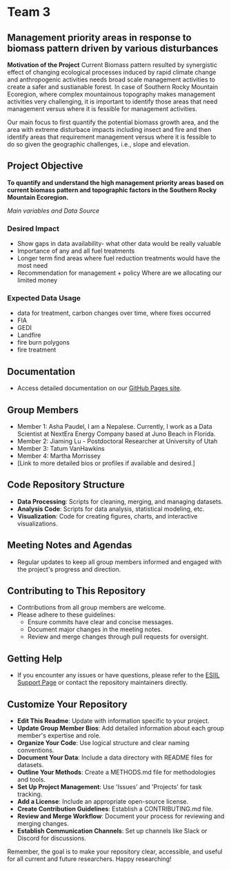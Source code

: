 # Team 3
## Management priority areas in response to biomass pattern driven by various disturbances

**Motivation of the Project**
Current Biomass pattern resulted by synergistic effect of changing ecological processes induced by rapid climate change and anthropogenic activities needs broad scale management activities to create a safer and sustianable forest. In case of Southern Rocky Mountain Ecoregion, where complex mountainous topography makes management activities very challenging, it is important to identify those areas that need management versus where it is fessible for management activities.

Our main focus to first quantify the potential biomass growth area, and the area with extreme disturbace impacts including insect and fire and then identify areas that requirement management versus where it is fessible to do so given the geographic challenges, i.e., slope and elevation.

## Project Objective

**To quantify and understand the high management priority areas based on current biomass pattern and topographic factors in the Southern Rocky Mountain Ecoregion.**

*Main variables and Data Source*

### Desired Impact
* Show gaps in data availability- what other data would be really valuable 
* Importance of any and all fuel treatments 
* Longer term find areas where fuel reduction treatments would have the most need 
* Recommendation for management + policy Where are we allocating our limited money 

### Expected Data Usage 
*  data for treatment, carbon changes over time, where fixes occurred
* FIA 
* GEDI
* Landfire 
* fire burn polygons 
* fire treatment 


## Documentation
- Access detailed documentation on our [GitHub Pages site](https://your-gh-pages-url/).


## Group Members
- Member 1: Asha Paudel, I am a Nepalese. Currently, I work as a Data Scientist at NextEra Energy Company based at Juno Beach in Florida.
- Member 2: Jiaming Lu - Postdoctoral Researcher at University of Utah
- Member 3: Tatum VanHawkins
- Member 4: Martha Morrissey 
- [Link to more detailed bios or profiles if available and desired.]

## Code Repository Structure
- **Data Processing**: Scripts for cleaning, merging, and managing datasets.
- **Analysis Code**: Scripts for data analysis, statistical modeling, etc.
- **Visualization**: Code for creating figures, charts, and interactive visualizations.

## Meeting Notes and Agendas
- Regular updates to keep all group members informed and engaged with the project's progress and direction.

## Contributing to This Repository
- Contributions from all group members are welcome.
- Please adhere to these guidelines:
  - Ensure commits have clear and concise messages.
  - Document major changes in the meeting notes.
  - Review and merge changes through pull requests for oversight.

## Getting Help
- If you encounter any issues or have questions, please refer to the [ESIIL Support Page](https://esiil-support-page-url/) or contact the repository maintainers directly.

## Customize Your Repository
- **Edit This Readme**: Update with information specific to your project.
- **Update Group Member Bios**: Add detailed information about each group member's expertise and role.
- **Organize Your Code**: Use logical structure and clear naming conventions.
- **Document Your Data**: Include a data directory with README files for datasets.
- **Outline Your Methods**: Create a METHODS.md file for methodologies and tools.
- **Set Up Project Management**: Use 'Issues' and 'Projects' for task tracking.
- **Add a License**: Include an appropriate open-source license.
- **Create Contribution Guidelines**: Establish a CONTRIBUTING.md file.
- **Review and Merge Workflow**: Document your process for reviewing and merging changes.
- **Establish Communication Channels**: Set up channels like Slack or Discord for discussions.

Remember, the goal is to make your repository clear, accessible, and useful for all current and future researchers. Happy researching!
